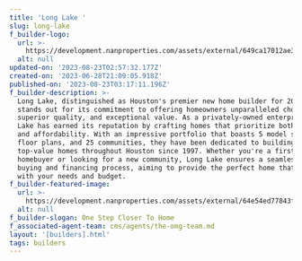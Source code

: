 ```yaml
---
title: 'Long Lake '
slug: long-lake
f_builder-logo:
  url: >-
    https://development.nanproperties.com/assets/external/649ca17012ae3cd835fd9272_25th20anniversary-long20lake20logo.jpg
  alt: null
updated-on: '2023-08-23T02:57:32.177Z'
created-on: '2023-06-28T21:09:05.918Z'
published-on: '2023-08-23T03:17:11.196Z'
f_builder-description: >-
  Long Lake, distinguished as Houston's premier new home builder for 2023,
  stands out for its commitment to offering homeowners unparalleled choices,
  superior quality, and exceptional value. As a privately-owned enterprise, Long
  Lake has earned its reputation by crafting homes that prioritize both quality
  and affordability. With an impressive portfolio that boasts 5 model series, 46
  floor plans, and 25 communities, they have been dedicated to building
  top-value homes throughout Houston since 1997. Whether you're a first-time
  homebuyer or looking for a new community, Long Lake ensures a seamless home
  buying and financing process, aiming to provide the perfect home that aligns
  with your needs and budget.
f_builder-featured-image:
  url: >-
    https://development.nanproperties.com/assets/external/64e54ed77843fd352fec5c72_new-homes-houston-tx-long-lake20copy.jpeg
  alt: null
f_builder-slogan: One Step Closer To Home
f_associated-agent-team: cms/agents/the-omg-team.md
layout: '[builders].html'
tags: builders
---
```



